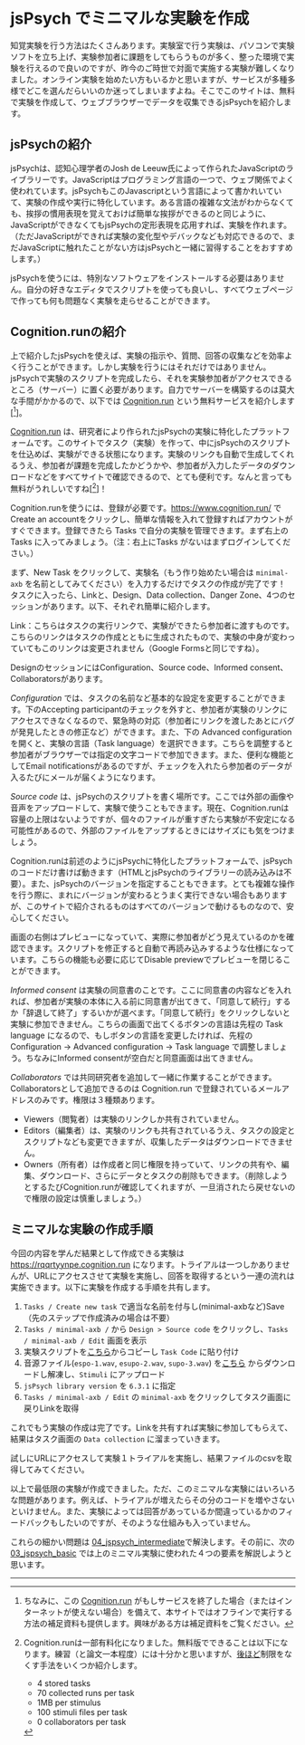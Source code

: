 # jsPsych でミニマルな実験を作成
<!--文責: 黄-->

知覚実験を行う方法はたくさんあります。実験室で行う実験は、パソコンで実験ソフトを立ち上げ、実験参加者に課題をしてもらうものが多く、整った環境で実験を行えるので良いのですが、昨今のご時世で対面で実施する実験が難しくなりました。オンライン実験を始めたい方もいるかと思いますが、サービスが多種多様でどこを選んだらいいのか迷ってしまいますよね。そこでこのサイトは、無料で実験を作成して、ウェブブラウザーでデータを収集できるjsPsychを紹介します。

## jsPsychの紹介

jsPsychは、認知心理学者のJosh de Leeuw氏によって作られたJavaScriptのライブラリーです。JavaScriptはプログラミング言語の一つで、ウェブ関係でよく使われています。jsPsychもこのJavascriptという言語によって書かれいていて、実験の作成や実行に特化しています。ある言語の複雑な文法がわからなくても、挨拶の慣用表現を覚えておけば簡単な挨拶ができるのと同じように、JavaScriptができなくてもjsPsychの定形表現を応用すれば、実験を作れます。（ただJavaScriptができれば実験の変化型やデバックなども対応できるので、まだJavaScriptに触れたことがない方はjsPsychと一緒に習得することをおすすめします。）

jsPsychを使うには、特別なソフトウェアをインストールする必要はありません。自分の好きなエディタでスクリプトを使っても良いし、すべてウェブページで作っても何も問題なく実験を走らせることができます。

## Cognition.runの紹介

上で紹介したjsPsychを使えば、実験の指示や、質問、回答の収集などを効率よく行うことができます。しかし実験を行うにはそれだけではありません。jsPsychで実験のスクリプトを完成したら、それを実験参加者がアクセスできるところ（サーバー）に置く必要があります。自力でサーバーを構築するのは莫大な手間がかかるので、以下では [Cognition.run](https://www.cognition.run/) という無料サービスを紹介します[[^end]]。

[^end]: ちなみに、この [Cognition.run](https://www.cognition.run/) がもしサービスを終了した場合（またはインターネットが使えない場合）を備えて、本サイトではオフラインで実行する方法の補足資料も提供します。興味がある方は補足資料をご覧ください。

[Cognition.run](https://www.cognition.run/) は、研究者により作られたjsPsychの実験に特化したプラットフォームです。このサイトでタスク（実験）を作って、中にjsPsychのスクリプトを仕込めば、実験ができる状態になります。実験のリンクも自動で生成してくれるうえ、参加者が課題を完成したかどうかや、参加者が入力したデータのダウンロードなどをすべてサイトで確認できるので、とても便利です。なんと言っても無料がうれしいですね[[^free]]！

[^free]: Cognition.runは一部有料化になりました。無料版でできることは以下になります。練習（と論文一本程度）には十分かと思いますが、[後ほど]()制限をなくす手法をいくつか紹介します。 
    - 4 stored tasks
    - 70 collected runs per task
    - 1MB per stimulus
    - 100 stimuli files per task
    - 0 collaborators per task

Cognition.runを使うには、登録が必要です。https://www.cognition.run/ で Create an accountをクリックし、簡単な情報を入れて登録すればアカウントがすぐできます。登録できたら Tasks で自分の実験を管理できます。まず右上の Tasks に入ってみましょう。（注：右上にTasks がないはまずログインしてください。）

まず、New Task をクリックして、実験名（もう作り始めたい場合は `minimal-axb` を名前としてみてください）を入力するだけでタスクの作成が完了です！　タスクに入ったら、Linkと、Design、Data collection、Danger Zone、4つのセッションがあります。以下、それぞれ簡単に紹介します。

Link：こちらはタスクの実行リンクで、実験ができたら参加者に渡すものです。こちらのリンクはタスクの作成とともに生成されたもので、実験の中身が変わっていてもこのリンクは変更されません（Google Formsと同じですね）。

DesignのセッションにはConfiguration、Source code、Informed consent、Collaboratorsがあります。

*Configuration* では、タスクの名前など基本的な設定を変更することができます。下のAccepting participantのチェックを外すと、参加者が実験のリンクにアクセスできなくなるので、緊急時の対応（参加者にリンクを渡したあとにバグが発見したときの修正など）ができます。また、下の Advanced configurationを開くと、実験の言語（Task language）を選択できます。こちらを調整すると参加者がブラウザーでは指定の文字コードで参加できます。また、便利な機能としてEmail notificationsがあるのですが、チェックを入れたら参加者のデータが入るたびにメールが届くようになります。

*Source code* は、jsPsychのスクリプトを書く場所です。ここでは外部の画像や音声をアップロードして、実験で使うこともできます。現在、Cognition.runは容量の上限はないようですが、個々のファイルが重すぎたら実験が不安定になる可能性があるので、外部のファイルをアップするときにはサイズにも気をつけましょう。

Cognition.runは前述のようにjsPsychに特化したプラットフォームで、jsPsychのコードだけ書けば動きます（HTMLとjsPsychのライブラリーの読み込みは不要）。また、jsPsychのバージョンを指定することもできます。とても複雑な操作を行う際に、まれにバージョンが変わるとうまく実行できない場合もありますが、このサイトで紹介されるものはすべてのバージョンで動けるものなので、安心してください。

画面の右側はプレビューになっていて、実際に参加者がどう見えているのかを確認できます。スクリプトを修正すると自動で再読み込みするような仕様になっています。こちらの機能も必要に応じてDisable previewでプレビューを閉じることができます。

*Informed consent* は実験の同意書のことです。ここに同意書の内容などを入れれば、参加者が実験の本体に入る前に同意書が出てきて、「同意して続行」するか「辞退して終了」するいかが選べます。「同意して続行」をクリックしないと実験に参加できません。こちらの画面で出てくるボタンの言語は先程の Task language になるので、もしボタンの言語を変更したければ、先程のConfiguration → Advanced configuration → Task language で調整しましょう。ちなみにInformed consentが空白だと同意画面は出てきません。

*Collaborators* では共同研究者を追加して一緒に作業することができます。Collaboratorsとして追加できるのは Cognition.run で登録されているメールアドレスのみです。権限は３種類あります。

- Viewers（閲覧者）は実験のリンクしか共有されていません。
- Editors（編集者）は、実験のリンクも共有されているうえ、タスクの設定とスクリプトなども変更できますが、収集したデータはダウンロードできません。
- Owners（所有者）は作成者と同じ権限を持っていて、リンクの共有や、編集、ダウンロード、さらにデータとタスクの削除もできます。（削除しようとするたびCognition.runが確認してくれますが、一旦消されたら戻せないので権限の設定は慎重しましょう。）

## ミニマルな実験の作成手順

今回の内容を学んだ結果として作成できる実験は https://rqqrtyynpe.cognition.run になります。トライアルは一つしかありませんが、URLにアクセスさせて実験を実施し、回答を取得するという一連の流れは実施できます。以下に実験を作成する手順を共有します。

1. `Tasks / Create new task` で適当な名前を付与し(minimal-axbなど)Save（先のステップで作成済みの場合は不要）
1. `Tasks / minimal-axb /` から `Design > Source code` をクリックし、`Tasks / minimal-axb / Edit` 画面を表示
1. 実験スクリプトを[こちら](https://gist.github.com/kishiyamat/cc4a18f8ceb376abb4afdcf9366dc595.js)からコピーし `Task Code` に貼り付け
1. 音源ファイル(`espo-1.wav`, `esupo-2.wav`, `supo-3.wav`) を[こちら](https://github.com/cool-atami/online-audio-experiment/blob/feature/make-subpages/02_perception_hands_on/axb_sample_audio.zip) からダウンロードし解凍し、`Stimuli` にアップロード
1. `jsPsych library version` を `6.3.1` に指定
1. `Tasks / minimal-axb / Edit` の `minimal-axb` をクリックしてタスク画面に戻りLinkを取得

これでもう実験の作成は完了です。Linkを共有すれば実験に参加してもらえて、結果はタスク画面の `Data collection` に溜まっていきます。

試しにURLにアクセスして実験１トライアルを実施し、結果ファイルのcsvを取得してみてください。

以上で最低限の実験が作成できました。ただ、このミニマルな実験にはいろいろな問題があります。例えば、トライアルが増えたらその分のコードを増やさないといけません。また、実験によっては回答があっているか間違っているかのフィードバックもしたいのですが、そのような仕組みも入っていません。

これらの細かい問題は [04_jspsych_intermediate](../04_jspsych_intermediate)で解決します。その前に、次の [03_jspsych_basic](../03_jspsych_basic) では上のミニマル実験に使われた４つの要素を解説しようと思います。

<!--TODO: 上にリンクを入れる-->

---

